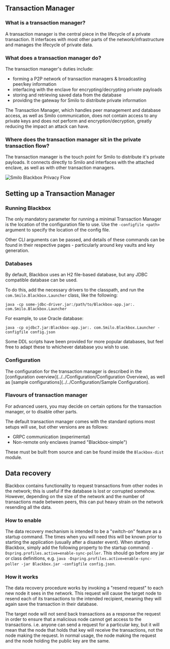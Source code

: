 ## Transaction Manager

### What is a transaction manager?

A transaction manager is the central piece in the lifecycle of a private transaction. It interfaces with most other parts of the network/infrastructure and manages the lifecycle of private data.

### What does a transaction manager do?

The transaction manager's duties include:

- forming a P2P network of transaction managers & broadcasting peer/key information
- interfacing with the enclave for encrypting/decrypting private payloads
- storing and retrieving saved data from the database
- providing the gateway for Smilo to distribute private information

The Transaction Manager, which handles peer management and database access, as well as Smilo communication, does not contain access to any private keys and does not perform and encryption/decryption, greatly reducing the impact an attack can have.

### Where does the transaction manager sit in the private transaction flow?

The transaction manager is the touch point for Smilo to distribute it's private payloads. It connects directly to Smilo and interfaces with the attached enclave, as well as with other transaction managers.

![Smilo Blackbox Privacy Flow](https://github.com/smilofoundation/Blackbox/raw/master/Blackbox%20Privacy%20flow.jpeg)

## Setting up a Transaction Manager

### Running Blackbox
The only mandatory parameter for running a minimal Transaction Manager is the location of the configuration file to use.
Use the `-configfile <path>` argument to specify the location of the config file.

Other CLI arguments can be passed, and details of these commands can be found in their respective pages - particularly around key vaults and key generation.

### Databases
By default, Blackbox uses an H2 file-based database, but any JDBC compatible database can be used.

To do this, add the necessary drivers to the classpath, and run the `com.Smilo.Blackbox.Launcher` class, like the following:

```
java -cp some-jdbc-driver.jar:/path/to/Blackbox-app.jar:. com.Smilo.Blackbox.Launcher
```

For example, to use Oracle database: 
```
java -cp ojdbc7.jar:Blackbox-app.jar:. com.Smilo.Blackbox.Launcher -configfile config.json
```

Some DDL scripts have been provided for more popular databases, but feel free to adapt these to whichever database you wish to use.

### Configuration

The configuration for the transaction manager is described in the [configuration overview](../../Configuration/Configuration Overview), as well as [sample configurations](../../Configuration/Sample Configuration).

### Flavours of transaction manager
For advanced users, you may decide on certain options for the transaction manager, or to disable other parts.

The default transaction manager comes with the standard options most setups will use, but other versions are as follows:

- GRPC communication (experimental)
- Non-remote only enclaves (named "Blackbox-simple")

These must be built from source and can be found inside the `Blackbox-dist` module.


## Data recovery

Blackbox contains functionality to request transactions from other nodes in the network; this is useful if the database is lost or corrupted somehow. 
However, depending on the size of the network and the number of transactions made between peers, this can put heavy strain on the network resending all the data.

### How to enable
The data recovery mechanism is intended to be a "switch-on" feature as a startup command. The times when you will need this will be known prior to starting the application (usually after a disaster event). When starting Blackbox, simply add the following property to the startup command: `-Dspring.profiles.active=enable-sync-poller`. This should go before any jar or class definitions, e.g. `java -Dspring.profiles.active=enable-sync-poller -jar Blackbox.jar -configfile config.json`.

### How it works
The data recovery procedure works by invoking a "resend request" to each new node it sees in the network. This request will cause the target node to resend each of its transactions to the intended recipient, meaning they will again save the transaction in their database.

The target node will not send back transactions as a response the request in order to ensure that a malicious node cannot get access to the transactions. i.e. anyone can send a request for a particular key, but it will mean that the node that holds that key will receive the transactions, not the node making the request. In normal usage, the node making the request and the node holding the public key are the same.
